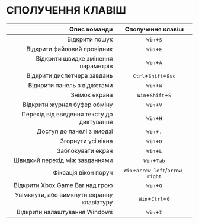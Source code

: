 # СПОЛУЧЕННЯ КЛАВІШ

|                               Опис команди |  Сполучення клавіш   |
|-------------------------------------------:|:--------------------:|
|                             Відкрити пошук |      <kbd>Win</kbd>+<kbd>S</kbd>       |
|                Відкрити файловий провідник |       <kbd>Win</kbd>+<kbd>E<kbd>       |
|        Відкрити швидке змінення параметрів |       <kbd>Win</kbd>+<kbd>A</kbd>       |
|                Відкрити диспетчера завдань |  <kbd>Ctrl</kbd>+<kbd>Shift</kbd>+<kbd>Esc</kbd> |
|                Відкрити панель з віджетами |       <kbd>Win</kbd>+<kbd>W</kbd>       |
|                              Знімок екрана |   <kbd>Win</kbd>+<kbd>Shift</kbd>+<kbd>S</kbd>   |
|               Відкрити журнал буфер обміну |       <kbd>Win</kbd>+<kbd>V</kbd>       |
|  Перехід від введення тексту до диктування |       <kbd>Win</kbd>+<kbd>H</kbd>       |
|                  Доступ до панелі з емодзі |       <kbd>Win</kbd>+<kbd>.</kbd>       |
|                         Згорнути усі вікна |       <kbd>Win</kbd>+<kbd>D</kbd>       |
|                          Заблокувати екран |       <kbd>Win</kbd>+<kbd>L</kbd>       |
|             Швидкий перехід між завданнями |      <kbd>Win</kbd>+<kbd>Tab</kbd>      |
|                       Фіксація вікон поруч |    <kbd>Win</kbd>+<kbd>arrow_left</kbd>/<kbd>arrow-right</kbd>    |
|            Відкрити Xbox Game Bar над грою |       <kbd>Win</kbd>+<kbd>G</kbd>       |
| Увімкнути, або вимкнути екранну клавіатуру |    <kbd>Win</kbd>+<kbd>Ctrl</kbd>+<kbd>0</kbd>   |
|              Відкрити налаштування Windows |       <kbd>Win</kbd>+<kbd>I</kbd>       |
